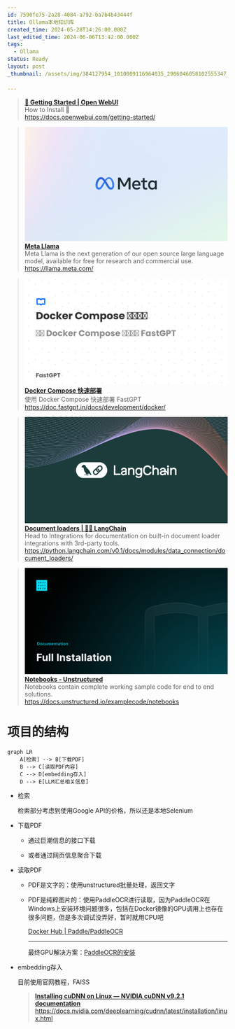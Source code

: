 ```yaml
---
id: 7590fe75-2a28-4084-a792-ba7b4b43444f
title: Ollama本地知识库
created_time: 2024-05-28T14:26:00.000Z
last_edited_time: 2024-06-06T13:42:00.000Z
tags:
  - Ollama
status: Ready
layout: post
_thumbnail: /assets/img/384127954_1010009116964035_2906046058102555347_n_igHW5U2G.jpg

---
```


> [**🚀 Getting Started | Open WebUI**](https://docs.openwebui.com/getting-started/)\
> How to Install 🚀\
> <https://docs.openwebui.com/getting-started/>

> [![image](/assets/img/384127954_1010009116964035_2906046058102555347_n_igHW5U2G.jpg) **Meta Llama**](https://llama.meta.com/)\
> Meta Llama is the next generation of our open source large language model, available for free for research and commercial use.\
> <https://llama.meta.com/>

> [![image](/assets/img/card-base-2_hu06b1a92291a380a0d2e0ec03dab66b2f_17642_filter_7508709088536350108_xuvWvXn7.png) **Docker Compose 快速部署**](https://doc.fastgpt.in/docs/development/docker/)\
> 使用 Docker Compose 快速部署 FastGPT\
> <https://doc.fastgpt.in/docs/development/docker/>

> [![image](/assets/img/theme-image_MN0mwsqm.png) **Document loaders | 🦜️🔗 LangChain**](https://python.langchain.com/v0.1/docs/modules/data_connection/document_loaders/)\
> Head to Integrations for documentation on built-in document loader integrations with 3rd-party tools.\
> <https://python.langchain.com/v0.1/docs/modules/data_connection/document_loaders/>

> [![image](/assets/img/og_2iSKdyhH) **Notebooks - Unstructured**](https://docs.unstructured.io/examplecode/notebooks)\
> Notebooks contain complete working sample code for end to end solutions.\
> <https://docs.unstructured.io/examplecode/notebooks>

# 项目的结构

```mermaid
graph LR
    A[检索] --> B[下载PDF]
    B --> C[读取PDF内容]
    C --> D[embedding存入]
    D --> E[LLM汇总相关信息]

```

*   检索

    检索部分考虑到使用Google API的价格，所以还是本地Selenium

*   下载PDF

    *   通过巨潮信息的接口下载

    *   或者通过网页信息聚合下载

*   读取PDF

    *   PDF是文字的：使用unstructured批量处理，返回文字

    *   PDF是纯粹图片的：使用PaddleOCR进行读取，因为PaddleOCR在Windows上安装环境问题很多，包括在Docker镜像的GPU调用上也存在很多问题，但是多次调试没弄好，暂时就用CPU吧

        [Docker Hub | Paddle/PaddleOCR](https://hub.docker.com/r/paddlecloud/paddleocr/tags?page=\&page_size=\&ordering=\&name=)

        ***

        最终GPU解决方案：[PaddleOCR的安装](https://www.notion.so/2b389a93748a4ecca4ab79bb59825db7)

*   embedding存入

    目前使用官网教程，FAISS

    > [**Installing cuDNN on Linux — NVIDIA cuDNN v9.2.1 documentation**](https://docs.nvidia.com/deeplearning/cudnn/latest/installation/linux.html)\
    > <https://docs.nvidia.com/deeplearning/cudnn/latest/installation/linux.html>
